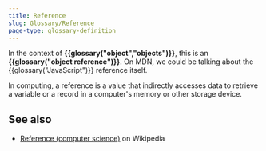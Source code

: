 ```yaml
---
title: Reference
slug: Glossary/Reference
page-type: glossary-definition
---
```


In the context of **{{glossary("object","objects")}}**, this is an **{{glossary("object reference")}}**. On MDN, we could be talking about the {{glossary("JavaScript")}} reference itself.

In computing, a reference is a value that indirectly accesses data to retrieve a variable or a record in a computer's memory or other storage device.

## See also

- [Reference (computer science)](<https://en.wikipedia.org/wiki/Reference_(computer_science)>) on Wikipedia
